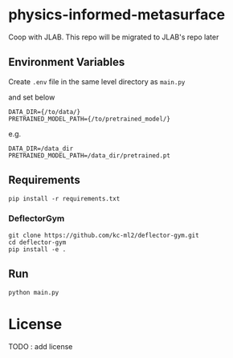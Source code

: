# physics-informed-metasurface
Coop with JLAB. This repo will be migrated to JLAB's repo later

## Environment Variables
Create `.env` file in the same level directory as `main.py`

and set below
```shell
DATA_DIR={/to/data/}
PRETRAINED_MODEL_PATH={/to/pretrained_model/}
```
e.g.
```shell
DATA_DIR=/data_dir
PRETRAINED_MODEL_PATH=/data_dir/pretrained.pt
```

## Requirements

```shell
pip install -r requirements.txt
```
### DeflectorGym

```shell
git clone https://github.com/kc-ml2/deflector-gym.git
cd deflector-gym
pip install -e .
```

## Run
```shell
python main.py
```

# License
TODO : add license
